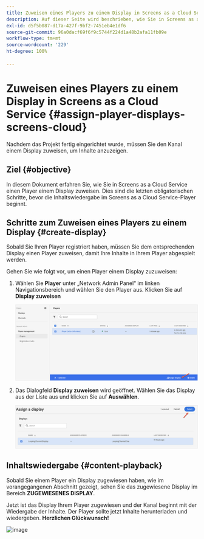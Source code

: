 ```yaml
---
title: Zuweisen eines Players zu einem Display in Screens as a Cloud Service
description: Auf dieser Seite wird beschrieben, wie Sie in Screens as a Cloud Service einen Player einem Display zuweisen.
exl-id: d5f5b087-d17a-427f-9bf2-7451eb4e1df6
source-git-commit: 96a0dacf69f6f9c5744f224d1a48b2afa11fb09e
workflow-type: tm+mt
source-wordcount: '229'
ht-degree: 100%

---
```


# Zuweisen eines Players zu einem Display in Screens as a Cloud Service {#assign-player-displays-screens-cloud}

Nachdem das Projekt fertig eingerichtet wurde, müssen Sie den Kanal einem Display zuweisen, um Inhalte anzuzeigen.

## Ziel {#objective}

In diesem Dokument erfahren Sie, wie Sie in Screens as a Cloud Service einen Player einem Display zuweisen. Dies sind die letzten obligatorischen Schritte, bevor die Inhaltswiedergabe im Screens as a Cloud Service-Player beginnt.

## Schritte zum Zuweisen eines Players zu einem Display {#create-display}

Sobald Sie Ihren Player registriert haben, müssen Sie dem entsprechenden Display einen Player zuweisen, damit Ihre Inhalte in Ihrem Player abgespielt werden.

Gehen Sie wie folgt vor, um einen Player einem Display zuzuweisen:

1. Wählen Sie **Player** unter „Network Admin Panel“ im linken Navigationsbereich und wählen Sie den Player aus. Klicken Sie auf **Display zuweisen**

   ![image](/help/screens-cloud/assets/player/register-player7.png)

1. Das Dialogfeld **Display zuweisen** wird geöffnet. Wählen Sie das Display aus der Liste aus und klicken Sie auf **Auswählen**.

   ![image](/help/screens-cloud/assets/player/register-player8.png)

## Inhaltswiedergabe {#content-playback}

Sobald Sie einem Player ein Display zugewiesen haben, wie im vorangegangenen Abschnitt gezeigt, sehen Sie das zugewiesene Display im Bereich **ZUGEWIESENES DISPLAY**.

Jetzt ist das Display Ihrem Player zugewiesen und der Kanal beginnt mit der Wiedergabe der Inhalte. Der Player sollte jetzt Inhalte herunterladen und wiedergeben. **Herzlichen Glückwunsch!**

![image](/help/screens-cloud/assets/player/output.gif)
